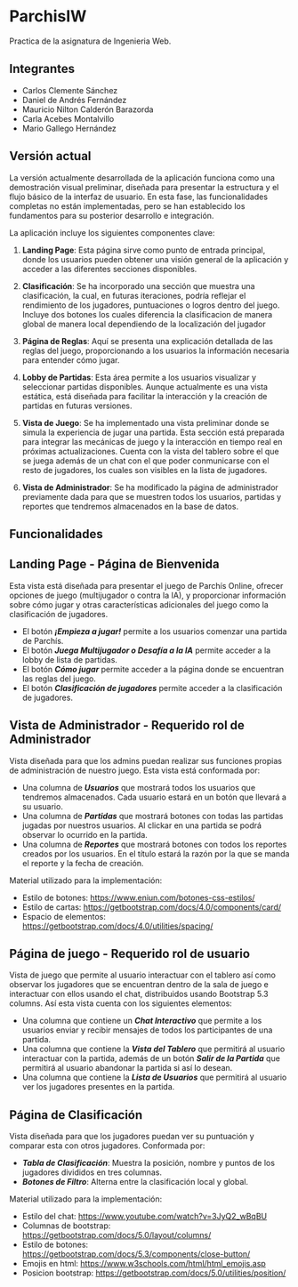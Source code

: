 # ParchisIW
Practica de la asignatura de Ingenieria Web.

## Integrantes
- Carlos Clemente Sánchez
- Daniel de Andrés Fernández
- Mauricio Nilton Calderón Barazorda
- Carla Acebes Montalvillo
- Mario Gallego Hernández

## Versión actual
La versión actualmente desarrollada de la aplicación funciona como una demostración visual preliminar, diseñada para presentar la estructura y el flujo básico de la interfaz de usuario. En esta fase, las funcionalidades completas no están implementadas, pero se han establecido los fundamentos para su posterior desarrollo e integración.

La aplicación incluye los siguientes componentes clave:

1. **Landing Page**: Esta página sirve como punto de entrada principal, donde los usuarios pueden obtener una visión general de la aplicación y acceder a las diferentes secciones disponibles.

2. **Clasificación**: Se ha incorporado una sección que muestra una clasificación, la cual, en futuras iteraciones, podría reflejar el rendimiento de los jugadores, puntuaciones o logros dentro del juego. Incluye dos botones los cuales diferencia la clasificacion de manera global  de manera local dependiendo de la localización del jugador

3. **Página de Reglas**: Aquí se presenta una explicación detallada de las reglas del juego, proporcionando a los usuarios la información necesaria para entender cómo jugar.

4. **Lobby de Partidas**: Esta área permite a los usuarios visualizar y seleccionar partidas disponibles. Aunque actualmente es una vista estática, está diseñada para facilitar la interacción y la creación de partidas en futuras versiones.

5. **Vista de Juego**: Se ha implementado una vista preliminar donde se simula la experiencia de jugar una partida. Esta sección está preparada para integrar las mecánicas de juego y la interacción en tiempo real en próximas actualizaciones. Cuenta con la vista del tablero sobre el que se juega además de un chat con el que poder conmunicarse con el resto de jugadores, los cuales son visibles en la lista de jugadores. 

6. **Vista de Administrador**: Se ha modificado la página de administrador previamente dada para que se muestren todos los usuarios, partidas y reportes que tendremos almacenados en la base de datos.

## Funcionalidades
## Landing Page - Página de Bienvenida

Esta vista está diseñada para presentar el juego de Parchís Online, ofrecer opciones de juego (multijugador o contra la IA), y proporcionar información sobre cómo jugar y otras características adicionales del juego como la clasificación de jugadores.

- El botón ***¡Empieza a jugar!*** permite a los usuarios comenzar una partida de Parchís.
- El botón ***Juega Multijugador o Desafía a la IA*** permite acceder a la lobby de lista de partidas.
- El botón ***Cómo jugar*** permite acceder a la página donde se encuentran las reglas del juego.
- El botón ***Clasificación de jugadores*** permite acceder a la clasificación de jugadores.

## Vista de Administrador - Requerido rol de Administrador

Vista diseñada para que los admins puedan realizar sus funciones propias de administración de nuestro juego. Esta vista está conformada por:

- Una columna de ***Usuarios*** que mostrará todos los usuarios que tendremos almacenados. Cada usuario estará en un botón que llevará a su usuario.
- Una columna de ***Partidas*** que mostrará botones con todas las partidas jugadas por nuestros usuarios. Al clickar en una partida se podrá observar lo ocurrido en la partida.
- Una columna de ***Reportes*** que mostrará botones con todos los reportes creados por los usuarios. En el título estará la razón por la que se manda el reporte y la fecha de creación.

Material utilizado para la implementación:
- Estilo de botones: https://www.eniun.com/botones-css-estilos/
- Estilo de cartas: https://getbootstrap.com/docs/4.0/components/card/
- Espacio de elementos: https://getbootstrap.com/docs/4.0/utilities/spacing/

## Página de juego - Requerido rol de usuario

Vista de juego que permite al usuario interactuar con el tablero así como observar los jugadores que se encuentran dentro de la sala de juego e interactuar con ellos usando el chat, distribuidos usando Bootstrap 5.3 columns. Así esta vista cuenta con los siguientes elementos:

- Una columna que contiene un ***Chat Interactivo*** que permite a los usuarios enviar y recibir mensajes de todos los participantes de una partida.
- Una columna que contiene la ***Vista del Tablero*** que permitirá al usuario interactuar con la partida, además de un botón ***Salir de la Partida*** que permitirá al usuario abandonar la partida si así lo desean.
- Una columna que contiene la ***Lista de Usuarios*** que permitirá al usuario ver los jugadores presentes en la partida. 

## Página de Clasificación

Vista diseñada para que los jugadores puedan ver su puntuación y comparar esta con otros jugadores. Conformada por: 

-   ***Tabla de Clasificación***: Muestra la posición, nombre y puntos de los jugadores divididos en tres columnas.
-   ***Botones de Filtro***: Alterna entre la clasificación local y global.

Material utilizado para la implementación:
- Estilo del chat: https://www.youtube.com/watch?v=3JyQ2_wBqBU
- Columnas de bootstrap: https://getbootstrap.com/docs/5.0/layout/columns/
- Estilo de botones: https://getbootstrap.com/docs/5.3/components/close-button/
- Emojis en html: https://www.w3schools.com/html/html_emojis.asp
- Posicion bootstrap: https://getbootstrap.com/docs/5.0/utilities/position/